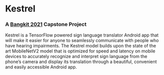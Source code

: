 # Kestrel
### A [Bangkit 2021](https://grow.google/intl/id_id/bangkit/) Capstone Project

Kestrel is a TensorFlow powered sign language translator Android app that will make it easier for anyone to seamlessly communicate with people who have hearing impairments. The Kestrel model builds upon the state of the art MobileNetV2 model that is optimized for speed and latency on mobile devices to accurately recognize and interpret sign language from the phone’s camera and display its translation through a beautiful, convenient and easily accessible Android app.

